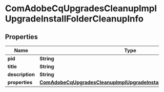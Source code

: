 

# ComAdobeCqUpgradesCleanupImplUpgradeInstallFolderCleanupInfo

## Properties

Name | Type | Description | Notes
------------ | ------------- | ------------- | -------------
**pid** | **String** |  |  [optional]
**title** | **String** |  |  [optional]
**description** | **String** |  |  [optional]
**properties** | [**ComAdobeCqUpgradesCleanupImplUpgradeInstallFolderCleanupProperties**](ComAdobeCqUpgradesCleanupImplUpgradeInstallFolderCleanupProperties.md) |  |  [optional]



